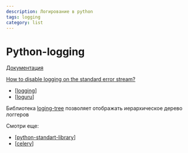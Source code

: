 ```yaml
---
description: Логирование в python
tags: logging
category: list
---
```

# Python-logging

[Документация](https://docs.python.org/dev/library/logging.html#module-logging)

[How to disable logging on the standard error stream?](https://stackoverflow.com/questions/2266646/how-to-disable-logging-on-the-standard-error-stream)

- [[logging]]
- [[loguru]]

Библиотека [loging-tree](https://github.com/brandon-rhodes/logging_tree) позволяет отображать иерархическое дерево логгеров

Смотри еще:

- [[python-standart-library]]
- [[celery]]

[//begin]: # "Autogenerated link references for markdown compatibility"
[logging]: ../notes/logging "Logging - основные принципы"
[loguru]: ../notes/loguru "Loguru"
[python-standart-library]: python-standart-library "Стандартная библиотека python и полезные ресурсы"
[celery]: ../notes/celery "Celery"
[//end]: # "Autogenerated link references"